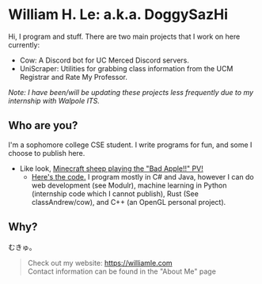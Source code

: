 # William H. Le: a.k.a. DoggySazHi

Hi, I program and stuff. There are two main projects that I work on here currently:
- Cow: A Discord bot for UC Merced Discord servers.
- UniScraper: Utilities for grabbing class information from the UCM Registrar and Rate My Professor.

*Note: I have been/will be updating these projects less frequently due to my internship with Walpole ITS.*

## Who are you?
I'm a sophomore college CSE student. I write programs for fun, and some I choose to publish here.
- Like look, [Minecraft sheep playing the "Bad Apple!!" PV!](https://williamle.com/staticstuff/Bad_Apple_Demo.mp4)
  - [Here's the code.](https://github.com/DoggySazHi/RCONHelper)
I program mostly in C# and Java, however I can do web development (see Modulr), machine learning in Python (internship code which I cannot publish), Rust (See classAndrew/cow), and C++ (an OpenGL personal project).

## Why?
むきゅ。
> Check out my website: https://williamle.com  
> Contact information can be found in the "About Me" page
<!--
*i also like playing touhou*
neko miko reimu ai shiteru
neko miko reimu nani shiteru
neko miko reimu stop reading this
-->
